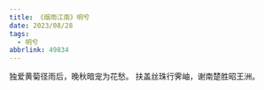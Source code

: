 ```yaml
---
title: 《烟雨江南》明兮
date: 2023/08/28
tags:
  - 明兮
abbrlink: 49834
---
```

独爱黄菊径雨后，晚秋暗宠为花愁。
扶盖丝珠行霁岫，谢南楚胜昭王洲。
